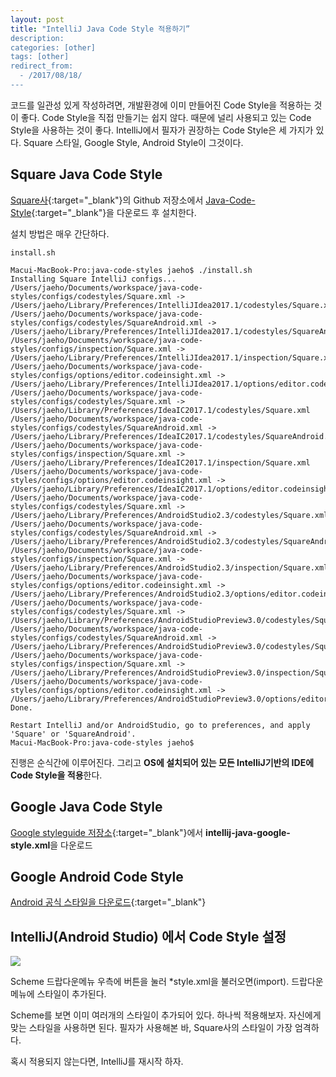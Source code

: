 ```yaml
---
layout: post
title: "IntelliJ Java Code Style 적용하기”
description: 
categories: [other]
tags: [other]
redirect_from:
  - /2017/08/18/
---
```


코드를 일관성 있게 작성하려면, 개발환경에 이미 만들어진 Code Style을 적용하는 것이 좋다. Code Style을 직접 만들기는 쉽지 않다. 때문에 널리 사용되고 있는 Code Style을 사용하는 것이 좋다. IntelliJ에서 필자가 권장하는 Code Style은 세 가지가 있다. Square 스타일, Google Style, Android Style이 그것이다.

## Square Java Code Style

[Square사](http://square.github.io/){:target="_blank"}의 Github 저장소에서 [Java-Code-Style](https://github.com/square/java-code-styles){:target="_blank"}을 다운로드 후 설치한다.

설치 방법은 매우 간단하다.

```
install.sh
```

```
Macui-MacBook-Pro:java-code-styles jaeho$ ./install.sh
Installing Square IntelliJ configs...
/Users/jaeho/Documents/workspace/java-code-styles/configs/codestyles/Square.xml -> /Users/jaeho/Library/Preferences/IntelliJIdea2017.1/codestyles/Square.xml
/Users/jaeho/Documents/workspace/java-code-styles/configs/codestyles/SquareAndroid.xml -> /Users/jaeho/Library/Preferences/IntelliJIdea2017.1/codestyles/SquareAndroid.xml
/Users/jaeho/Documents/workspace/java-code-styles/configs/inspection/Square.xml -> /Users/jaeho/Library/Preferences/IntelliJIdea2017.1/inspection/Square.xml
/Users/jaeho/Documents/workspace/java-code-styles/configs/options/editor.codeinsight.xml -> /Users/jaeho/Library/Preferences/IntelliJIdea2017.1/options/editor.codeinsight.xml
/Users/jaeho/Documents/workspace/java-code-styles/configs/codestyles/Square.xml -> /Users/jaeho/Library/Preferences/IdeaIC2017.1/codestyles/Square.xml
/Users/jaeho/Documents/workspace/java-code-styles/configs/codestyles/SquareAndroid.xml -> /Users/jaeho/Library/Preferences/IdeaIC2017.1/codestyles/SquareAndroid.xml
/Users/jaeho/Documents/workspace/java-code-styles/configs/inspection/Square.xml -> /Users/jaeho/Library/Preferences/IdeaIC2017.1/inspection/Square.xml
/Users/jaeho/Documents/workspace/java-code-styles/configs/options/editor.codeinsight.xml -> /Users/jaeho/Library/Preferences/IdeaIC2017.1/options/editor.codeinsight.xml
/Users/jaeho/Documents/workspace/java-code-styles/configs/codestyles/Square.xml -> /Users/jaeho/Library/Preferences/AndroidStudio2.3/codestyles/Square.xml
/Users/jaeho/Documents/workspace/java-code-styles/configs/codestyles/SquareAndroid.xml -> /Users/jaeho/Library/Preferences/AndroidStudio2.3/codestyles/SquareAndroid.xml
/Users/jaeho/Documents/workspace/java-code-styles/configs/inspection/Square.xml -> /Users/jaeho/Library/Preferences/AndroidStudio2.3/inspection/Square.xml
/Users/jaeho/Documents/workspace/java-code-styles/configs/options/editor.codeinsight.xml -> /Users/jaeho/Library/Preferences/AndroidStudio2.3/options/editor.codeinsight.xml
/Users/jaeho/Documents/workspace/java-code-styles/configs/codestyles/Square.xml -> /Users/jaeho/Library/Preferences/AndroidStudioPreview3.0/codestyles/Square.xml
/Users/jaeho/Documents/workspace/java-code-styles/configs/codestyles/SquareAndroid.xml -> /Users/jaeho/Library/Preferences/AndroidStudioPreview3.0/codestyles/SquareAndroid.xml
/Users/jaeho/Documents/workspace/java-code-styles/configs/inspection/Square.xml -> /Users/jaeho/Library/Preferences/AndroidStudioPreview3.0/inspection/Square.xml
/Users/jaeho/Documents/workspace/java-code-styles/configs/options/editor.codeinsight.xml -> /Users/jaeho/Library/Preferences/AndroidStudioPreview3.0/options/editor.codeinsight.xml
Done.

Restart IntelliJ and/or AndroidStudio, go to preferences, and apply 'Square' or 'SquareAndroid'.
Macui-MacBook-Pro:java-code-styles jaeho$ 
```

진행은 순식간에 이루어진다. 그리고 **OS에 설치되어 있는 모든 IntelliJ기반의 IDE에 Code Style을 적용**한다.

## Google Java Code Style

[Google styleguide 저장소](https://github.com/google/styleguide){:target="_blank"}에서 **intellij-java-google-style.xml**을 다운로드

## Google Android Code Style

[Android 공식 스타일을 다운로드](https://github.com/android/platform_development/blob/master/ide/intellij/codestyles/AndroidStyle.xml){:target="_blank"}

## IntelliJ(Android Studio) 에서 Code Style 설정

![](https://ovso.github.io/images/2017-06-03-code-style-01.png)

Scheme 드랍다운메뉴 우측에 버튼을 눌러 *style.xml을 불러오면(import). 드랍다운메뉴에 스타일이 추가된다.

Scheme를 보면 이미 여러개의 스타일이 추가되어 있다. 하나씩 적용해보자. 자신에게 맞는 스타일을 사용하면 된다.  필자가 사용해본 바, Square사의 스타일이 가장 엄격하다.

혹시 적용되지 않는다면, IntelliJ를 재시작 하자.